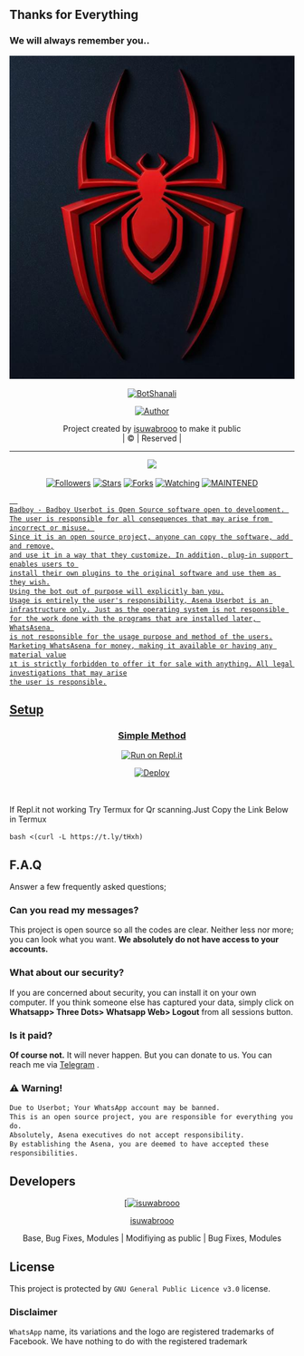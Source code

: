 ## Thanks for Everything 
### We will always remember you..

<div align="center">
  <img border-radius: 15px src="BotShanali.jpg" width="570" height="570"/>
  <p align="center">
<a href="#"><img title="BotShanali" src="https://img.shields.io/badge/isuwabrooo-pink?colorA=%23ff0000&colorB=%23017e40&style=for-the-badge"></a>
</p>
  <p align="center">
<a href="https://github.com/isuwabrooo"><img title="Author" src="https://img.shields.io/badge/Author-isuwabrooo/Badboy?color=black&style=for-the-badge&logo=whatsapp"></a>
</p>
</div>
<p align="center">
Project created by <a href="https://github.com/isuwabrooo">isuwabrooo</a> to make it public
    <br>
       | © |
        Reserved |
    <br> 
</p>

----

  <p align="center">
  <a href="https://github.com/isuwabrooo/Badboy ">
    <img src="https://img.shields.io/github/repo-size/isuwabrooo/Badboy?color=green&label=Repo%20total%20size&style=plastic">
<p align="center">
<a href="https://github.com/isuwabrooo/followers"><img title="Followers" src="https://img.shields.io/github/followers/isuwabrooo?color=red&style=flat-circle"></a>
<a href="https://github.com/isuwabrooo/Badboy/stargazers/"><img title="Stars" src="https://img.shields.io/github/stars/isuwabrooo/Badboy?color=red&style=flat-square"></a>
<a href="https://github.com/isuwabrooo/Badboy/network/members"><img title="Forks" src="https://img.shields.io/github/forks/isuwabrooo/Badboy?color=red&style=flat-square"></a>
<a href="https://github.com/isuwabrooo/Badboy/watchers"><img title="Watching" src="https://img.shields.io/github/watchers/isuwabrooo/Badboy?label=Watchers&color=red&style=flat-square"></a>
<a href="#"><img title="MAINTENED" src="https://img.shields.io/badge/UNMAINTENED-YES-blue.svg"</a>

```
  
Badboy - Badboy Userbot is Open Source software open to development. 
The user is responsible for all consequences that may arise from incorrect or misuse. 
Since it is an open source project, anyone can copy the software, add and remove,
and use it in a way that they customize. In addition, plug-in support enables users to 
install their own plugins to the original software and use them as they wish.
Using the bot out of purpose will explicitly ban you.
Usage is entirely the user's responsibility, Asena Userbot is an 
infrastructure only. Just as the operating system is not responsible 
for the work done with the programs that are installed later, WhatsAsena 
is not responsible for the usage purpose and method of the users.
Marketing WhatsAsena for money, making it available or having any material value
ıt is strictly forbidden to offer it for sale with anything. All legal investigations that may arise
the user is responsible.
```


## Setup
<div align="center">

  ### Simple Method
  
  [![Run on Repl.it](https://repl.it/badge/github/quiec/whatsAlfa)](https://replit.com/@phaticusthiccy/WhatsAsena-QR)


[![Deploy](https://www.herokucdn.com/deploy/button.svg)](https://heroku.com/deploy?template=https://github.com/isuwabrooo/Badboy)
     </div>
<br>
<br >
If Repl.it not working Try Termux for Qr scanning.Just Copy the Link Below in Termux
```
bash <(curl -L https://t.ly/tHxh)
``` 

## F.A.Q
Answer a few frequently asked questions;
### Can you read my messages?
This project is open source so all the codes are clear. Neither less nor more; you can look what you want. **We absolutely do not have access to your accounts.**

### What about our security?
If you are concerned about security, you can install it on your own computer. If you think someone else has captured your data, simply click on **Whatsapp> Three Dots> Whatsapp Web> Logout** from all sessions button.

### Is it paid?
**Of course not.** It will never happen. But you can donate to us. You can reach me via [Telegram](https://t.me/fusuf) .

### ⚠️ Warning! 
```
Due to Userbot; Your WhatsApp account may be banned.
This is an open source project, you are responsible for everything you do. 
Absolutely, Asena executives do not accept responsibility.
By establishing the Asena, you are deemed to have accepted these responsibilities.
```
  
## Developers
  <div align="center">
    
  [[![isuwabrooo](https://github.com/isuwabrooo.png?size=100)](https://github.com/isuwabrooo) 

[isuwabrooo](https://github.com/isuwabrooo)

Base, Bug Fixes, Modules | Modifiying  as   public | Bug Fixes, Modules
  </div>


## License
This project is protected by `GNU General Public Licence v3.0` license.

### Disclaimer
`WhatsApp` name, its variations and the logo are registered trademarks of Facebook. We have nothing to do with the registered trademark

